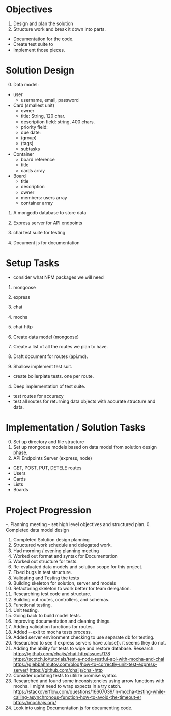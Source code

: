 # Objectives

1. Design and plan the solution
2. Structure work and break it down into parts.
  - Documentation for the code.
  - Create test suite to
  - Implement those pieces.

# Solution Design

0. Data model:
  - user
    - username, email, password
  - Card (smallest unit)
    - owner
    - title: String, 120 char.
    - description field: string, 400 chars.
    - priority field:
    - due date:
    - (group)
    - (tags)
    - subtasks
  - Container
    - board reference
    - title
    - cards array
  - Board
    - title
    - description
    - owner
    - members: users array
    - container array

1. A mongodb database to store data
2. Express server for API endpoints

3. chai test suite for testing
4. Document js for documentation

# Setup Tasks

- consider what NPM packages we will need
1. mongoose
2. express
3. chai
4. mocha
5. chai-http

0. Create data model (mongoose)
1. Create a list of all the routes we plan to have.
2. Draft document for routes (api.md).
3. Shallow implement test suit.
  - create boilerplate tests. one per route.
4. Deep implementation of test suite.
  - test routes for accuracy
  - test all routes for returning data objects with accurate structure and data.

# Implementation / Solution Tasks

0. Set up directory and file structure
1. Set up mongoose models based on data model from solution design phase.
2. API Endpoints Server (express, node)
  - GET, POST, PUT, DETELE routes
  - Users
  - Cards
  - Lists
  - Boards

# Project Progression
-. Planning meeting - set high level objectives and structured plan.
0. Completed data model design
1. Completed Solution design planning
2. Structured work schedule and delegated work.
3. Had morning / evening planning meeting
4. Worked out format and syntax for Documentation
5. Worked out structure for tests.
6. Re-evaluated data models and solution scope for this project.
7. Fixed bugs in test structure.
8. Validating and Testing the tests
9. Building skeleton for solution, server and models
10. Refactoring skeleton to work better for team delegation.
11. Researching test code and structure.
12. Building out routes, controllers, and schemas.
13. Functional testing.
14. Unit testing.
15. Going back to build model tests.
16. Improving documentation and cleaning things.
17. Adding validation functions for routes.
18. Added --exit to mocha tests process.
19. Added server environment checking to use separate db for testing.
20. Researched to see if express servers have .close(). it seems they do not.
21. Adding the ability for tests to wipe and restore database. Research:
https://github.com/chaijs/chai-http/issues/178
https://scotch.io/tutorials/test-a-node-restful-api-with-mocha-and-chai
https://glebbahmutov.com/blog/how-to-correctly-unit-test-express-server/
https://github.com/chaijs/chai-http
22. Consider updating tests to utilize promise syntax.
23. Researched and found some inconsistencies using arrow functions with mocha. I might need to wrap expects in a try catch.
https://stackoverflow.com/questions/16607039/in-mocha-testing-while-calling-asynchronous-function-how-to-avoid-the-timeout-er
https://mochajs.org/
24. Look into using Documentation js for documenting code.
